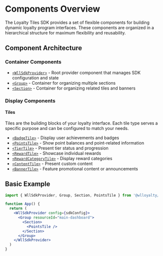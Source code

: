 # Components Overview

The Loyalty Tiles SDK provides a set of flexible components for building dynamic loyalty program interfaces. These components are organized in a hierarchical structure for maximum flexibility and reusability.

## Component Architecture

### Container Components

- [`<WllSdkProvider>`](/components/wll-sdk-provider) - Root provider component that manages SDK configuration and state
- [`<Group>`](/components/group) - Container for organizing multiple sections
- [`<Section>`](/components/section) - Container for organizing related tiles and banners

### Display Components

#### Tiles
Tiles are the building blocks of your loyalty interface. Each tile type serves a specific purpose and can be configured to match your needs.

- [`<BadgeTile>`](/components/badge-tile) - Display user achievements and badges
- [`<PointsTile>`](/components/points-tile) - Show point balances and point-related information
- [`<TierTile>`](/components/tier-tile) - Present tier status and progression
- [`<RewardTile>`](/components/reward-tile) - Showcase individual rewards
- [`<RewardCategoryTile>`](/components/reward-category-tile) - Display reward categories
- [`<ContentTile>`](/components/content-tile) - Present custom content
- [`<BannerTile>`](/components/banner-tile) - Feature promotional content or announcements

## Basic Example

```jsx
import { WllSdkProvider, Group, Section, PointsTile } from '@wlloyalty/wll-react-sdk'

function App() {
  return (
    <WllSdkProvider config={sdkConfig}>
      <Group resourceId="main-dashboard">
        <Section>
          <PointsTile />
        </Section>
      </Group>
    </WllSdkProvider>
  )
}